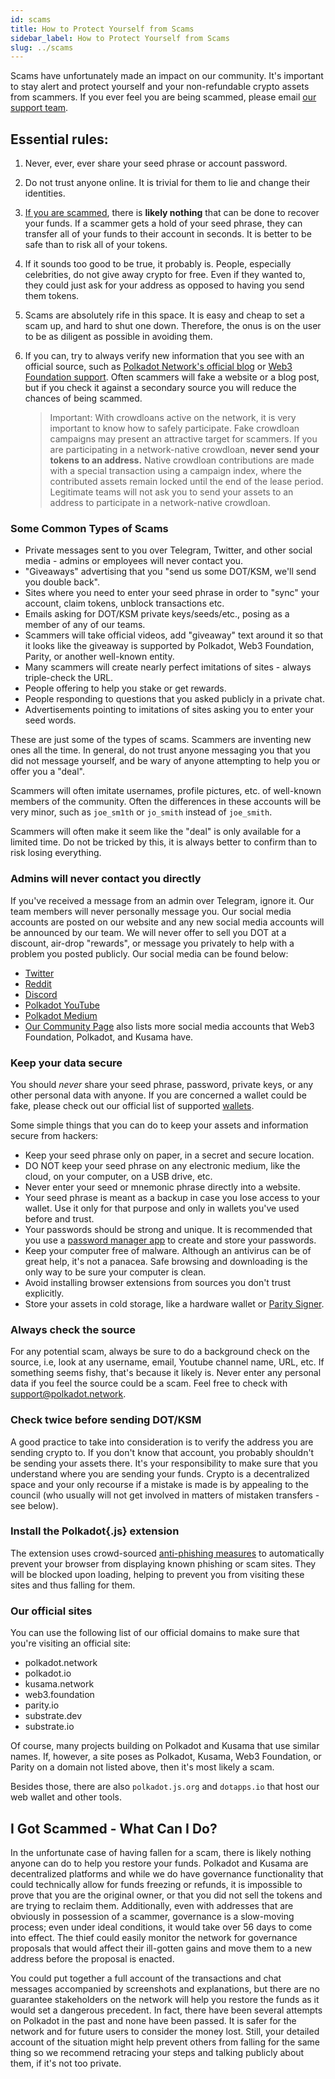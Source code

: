 ```yaml
---
id: scams
title: How to Protect Yourself from Scams
sidebar_label: How to Protect Yourself from Scams
slug: ../scams
---
```


Scams have unfortunately made an impact on our community. It's important to stay alert and protect
yourself and your non-refundable crypto assets from scammers. If you ever feel you are being
scammed, please email [our support team](mailto:support@web3.foundation).

## Essential rules:

1. Never, ever, ever share your seed phrase or account password.
2. Do not trust anyone online. It is trivial for them to lie and change their identities.
3. [If you are scammed](#i-got-scammed---what-can-i-do), there is **likely nothing** that can be
   done to recover your funds. If a scammer gets a hold of your seed phrase, they can transfer all
   of your funds to their account in seconds. It is better to be safe than to risk all of your
   tokens.
4. If it sounds too good to be true, it probably is. People, especially celebrities, do not give
   away crypto for free. Even if they wanted to, they could just ask for your address as opposed to
   having you send them tokens.
5. Scams are absolutely rife in this space. It is easy and cheap to set a scam up, and hard to shut
   one down. Therefore, the onus is on the user to be as diligent as possible in avoiding them.
6. If you can, try to always verify new information that you see with an official source, such as
   [Polkadot Network's official blog](../general/community.md) or
   [Web3 Foundation support](mailto:support@polkadot.network). Often scammers will fake a website or
   a blog post, but if you check it against a secondary source you will reduce the chances of being
   scammed.

   > Important: With crowdloans active on the network, it is very important to know how to safely
   > participate. Fake crowdloan campaigns may present an attractive target for scammers. If you are
   > participating in a network-native crowdloan, **never send your tokens to an address.** Native
   > crowdloan contributions are made with a special transaction using a campaign index, where the
   > contributed assets remain locked until the end of the lease period. Legitimate teams will not
   > ask you to send your assets to an address to participate in a network-native crowdloan.

### Some Common Types of Scams

- Private messages sent to you over Telegram, Twitter, and other social media - admins or employees
  will never contact you.
- "Giveaways" advertising that you "send us some DOT/KSM, we'll send you double back".
- Sites where you need to enter your seed phrase in order to "sync" your account, claim tokens,
  unblock transactions etc.
- Emails asking for DOT/KSM private keys/seeds/etc., posing as a member of any of our teams.
- Scammers will take official videos, add "giveaway" text around it so that it looks like the
  giveaway is supported by Polkadot, Web3 Foundation, Parity, or another well-known entity.
- Many scammers will create nearly perfect imitations of sites - always triple-check the URL.
- People offering to help you stake or get rewards.
- People responding to questions that you asked publicly in a private chat.
- Advertisements pointing to imitations of sites asking you to enter your seed words.

These are just some of the types of scams. Scammers are inventing new ones all the time. In general,
do not trust anyone messaging you that you did not message yourself, and be wary of anyone
attempting to help you or offer you a "deal".

Scammers will often imitate usernames, profile pictures, etc. of well-known members of the
community. Often the differences in these accounts will be very minor, such as `joe_sm1th` or
`jo_smith` instead of `joe_smith`.

Scammers will often make it seem like the "deal" is only available for a limited time. Do not be
tricked by this, it is always better to confirm than to risk losing everything.

### Admins will never contact you directly

If you've received a message from an admin over Telegram, ignore it. Our team members will never
personally message you. Our social media accounts are posted on our website and any new social media
accounts will be announced by our team. We will never offer to sell you DOT at a discount, air-drop
"rewards", or message you privately to help with a problem you posted publicly. Our social media can
be found below:

- [Twitter](https://twitter.com/Polkadot)
- [Reddit](https://www.reddit.com/r/polkadot)
- [Discord](https://discord.gg/wGUDt2p)
- [Polkadot YouTube](https://www.youtube.com/channel/UCB7PbjuZLEba_znc7mEGNgw)
- [Polkadot Medium](https://medium.com/polkadot-network)
- [Our Community Page](../general/community.md) also lists more social media accounts that Web3 Foundation,
  Polkadot, and Kusama have.

### Keep your data secure

You should _never_ share your seed phrase, password, private keys, or any other personal data with
anyone. If you are concerned a wallet could be fake, please check out our official list of supported
[wallets](../build/build-wallets.md).

Some simple things that you can do to keep your assets and information secure from hackers:

- Keep your seed phrase only on paper, in a secret and secure location.
- DO NOT keep your seed phrase on any electronic medium, like the cloud, on your computer, on a USB
  drive, etc.
- Never enter your seed or mnemonic phrase directly into a website.
- Your seed phrase is meant as a backup in case you lose access to your wallet. Use it only for that
  purpose and only in wallets you've used before and trust.
- Your passwords should be strong and unique. It is recommended that you use a
  [password manager app](https://www.howtogeek.com/141500/why-you-should-use-a-password-manager-and-how-to-get-started/)
  to create and store your passwords.
- Keep your computer free of malware. Although an antivirus can be of great help, it's not a
  panacea. Safe browsing and downloading is the only way to be sure your computer is clean.
- Avoid installing browser extensions from sources you don't trust explicitly.
- Store your assets in cold storage, like a hardware wallet or
  [Parity Signer](https://www.parity.io/signer/).

### Always check the source

For any potential scam, always be sure to do a background check on the source, i.e, look at any
username, email, Youtube channel name, URL, etc. If something seems fishy, that's because it likely
is. Never enter any personal data if you feel the source could be a scam. Feel free to check with
[support@polkadot.network](mailto:support@web3.foundation).

### Check twice before sending DOT/KSM

A good practice to take into consideration is to verify the address you are sending crypto to. If
you don't know that account, you probably shouldn't be sending your assets there. It's your
responsibility to make sure that you understand where you are sending your funds. Crypto is a
decentralized space and your only recourse if a mistake is made is by appealing to the council (who
usually will not get involved in matters of mistaken transfers - see below).

### Install the Polkadot{.js} extension

The extension uses crowd-sourced [anti-phishing measures](https://polkadot.js.org/phishing/) to
automatically prevent your browser from displaying known phishing or scam sites. They will be
blocked upon loading, helping to prevent you from visiting these sites and thus falling for them.

### Our official sites

You can use the following list of our official domains to make sure that you're visiting an official
site:

- polkadot.network
- polkadot.io
- kusama.network
- web3.foundation
- parity.io
- substrate.dev
- substrate.io

Of course, many projects building on Polkadot and Kusama that use similar names. If, however, a site
poses as Polkadot, Kusama, Web3 Foundation, or Parity on a domain not listed above, then it's most
likely a scam.

Besides those, there are also `polkadot.js.org` and `dotapps.io` that host our web wallet and other
tools.

## I Got Scammed - What Can I Do?

In the unfortunate case of having fallen for a scam, there is likely nothing anyone can do to help
you restore your funds. Polkadot and Kusama are decentralized platforms and while we do have
governance functionality that could technically allow for funds freezing or refunds, it is
impossible to prove that you are the original owner, or that you did not sell the tokens and are
trying to reclaim them. Additionally, even with addresses that are obviously in possession of a
scammer, governance is a slow-moving process; even under ideal conditions, it would take over 56
days to come into effect. The thief could easily monitor the network for governance proposals that
would affect their ill-gotten gains and move them to a new address before the proposal is enacted.

You could put together a full account of the transactions and chat messages accompanied by
screenshots and explanations, but there are no guarantee stakeholders on the network will help you
restore the funds as it would set a dangerous precedent. In fact, there have been several attempts
on Polkadot in the past and none have been passed. It is safer for the network and for future users
to consider the money lost. Still, your detailed account of the situation might help prevent others
from falling for the same thing so we recommend retracing your steps and talking publicly about
them, if it's not too private.
